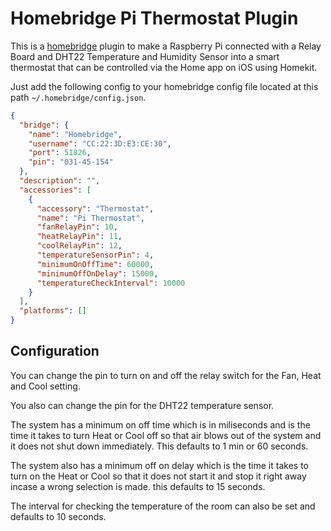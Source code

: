 # Homebridge Pi Thermostat Plugin

This is a [homebridge](https://github.com/nfarina/homebridge) plugin to make a Raspberry Pi connected with a Relay Board and DHT22 Temperature and Humidity Sensor into a smart thermostat that can be controlled via the Home app on iOS using Homekit.

Just add the following config to your homebridge config file located at this path `~/.homebridge/config.json`.

```json
{
  "bridge": {
    "name": "Homebridge",
    "username": "CC:22:3D:E3:CE:30",
    "port": 51826,
    "pin": "031-45-154"
  },
  "description": "",
  "accessories": [
    {
      "accessory": "Thermostat",
      "name": "Pi Thermostat",
      "fanRelayPin": 10,
      "heatRelayPin": 11,
      "coolRelayPin": 12,
      "temperatureSensorPin": 4,
      "minimumOnOffTime": 60000,
      "minimumOffOnDelay": 15000,
      "temperatureCheckInterval": 10000
    }
  ],
  "platforms": []
}
```

## Configuration

You can change the pin to turn on and off the relay switch for the Fan, Heat and Cool setting.

You also can change the pin for the DHT22 temperature sensor.

The system has a minimum on off time which is in miliseconds and is the time it takes to turn Heat or Cool off so that air blows out of the system and it does not shut down immediately. This defaults to 1 min or 60 seconds.

The system also has a minimum off on delay which is the time it takes to turn on the Heat or Cool so that it does not start it and stop it right away incase a wrong selection is made. this defaults to 15 seconds.

The interval for checking the temperature of the room can also be set and defaults to 10 seconds.
